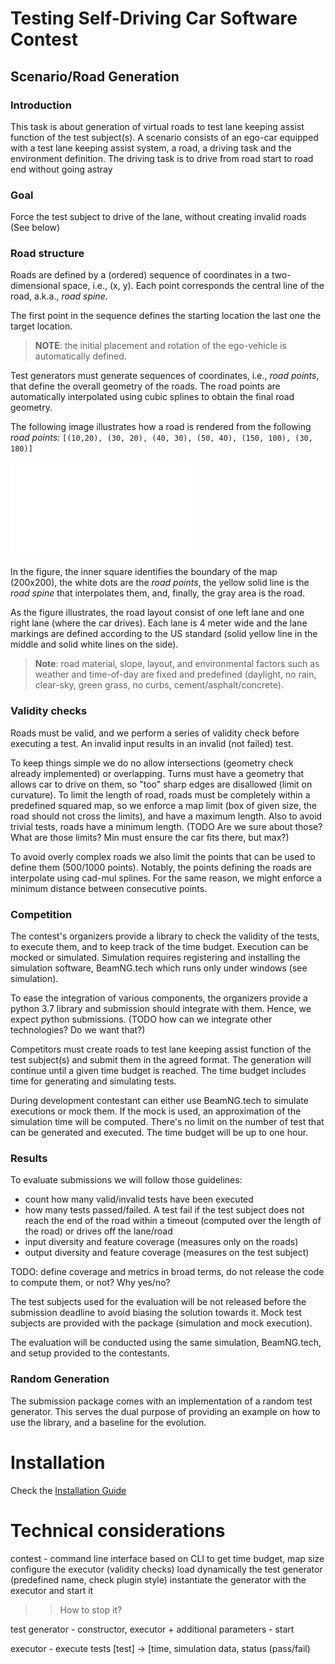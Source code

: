 # Testing Self-Driving Car Software Contest

## Scenario/Road Generation

### Introduction
This task is about generation of virtual roads to test lane keeping assist function of the test subject(s). A scenario consists of an ego-car equipped with a test lane keeping assist system, a road, a driving task and the environment definition.  The driving task is to drive from road start to road end without going astray

### Goal
Force the test subject to drive of the lane, without creating invalid roads (See below)


### Road structure
Roads are defined by a (ordered) sequence of coordinates in a two-dimensional space, i.e., (x, y). Each point corresponds the central line of the road, a.k.a., *road spine*. 

The first point in the sequence defines the starting location the last one the target location.

> **NOTE**: the initial placement and rotation of the ego-vehicle is automatically defined.

Test generators must generate sequences of coordinates, i.e., *road points*, that define the overall geometry of the roads. The road points are automatically interpolated using cubic splines to obtain the final road geometry.

The following image illustrates how a road is rendered from the following *road points*: 
`[(10,20), (30, 20), (40, 30), (50, 40), (150, 100), (30, 180)]`

![Sample Road caption="test"](./figures/road_sample.pdf "Sample Road")

In the figure, the inner square identifies the boundary of the map (200x200), the white dots are the *road points*, the yellow solid line is the *road spine* that interpolates them, and, finally, the gray area is the road.

As the figure illustrates, the road layout consist of one left lane and one right lane (where the car drives). Each lane is 4 meter wide and the lane markings are defined according to the US standard (solid yellow line in the middle and solid white lines on the side).

> **Note**: road material, slope, layout, and environmental factors such as weather and time-of-day are fixed and predefined  (daylight, no rain, clear-sky, green grass, no curbs, cement/asphalt/concrete). 


### Validity checks
Roads must be valid, and we perform a series of validity check before executing a test. An invalid input results in an invalid (not failed) test.

To keep things simple we do no allow intersections (geometry check already implemented) or overlapping. Turns must have a geometry that allows car to drive on them, so "too" sharp edges are disallowed (limit on curvature). To limit the length of road, roads must be completely within a predefined squared map, so we enforce a map limit (box of given size, the road should not cross the limits), and have a maximum length. Also to avoid trivial tests, roads have a minimum length. (TODO Are we sure about those? What are those limits? Min must ensure the car fits there, but max?)

To avoid overly complex roads we also limit the points that can be used to define them (500/1000 points). Notably, the points defining the roads are interpolate using cad-mul splines. For the same reason, we might enforce a minimum distance between consecutive points.


### Competition
The contest's organizers provide a library to check the validity of the tests, to execute them, and to keep track of the time budget. Execution can be mocked or simulated. Simulation requires  registering and installing the simulation software, BeamNG.tech which runs only under windows (see simulation).

To ease the integration of various components, the organizers provide a python 3.7 library and submission should integrate with them. Hence, we expect python submissions. (TODO how can we integrate other technologies? Do we want that?)

Competitors must create roads to test lane keeping assist function of the test subject(s) and submit them in the agreed format. The generation will continue until a given time budget is reached. The time budget includes time for generating and simulating tests.

During development contestant can either use BeamNG.tech to simulate executions or mock them. If the mock is used, an approximation of the simulation time will be computed. There's no limit on the number of test that can be generated and executed. The time budget will be up to one hour.


### Results
To evaluate submissions we will follow those guidelines:
- count how many valid/invalid tests have been executed
- how many tests passed/failed. A test fail if the test subject does not reach the end of the road within a timeout (computed over the length of the road) or drives off the lane/road
- input diversity and feature coverage (measures only on the roads)
- output diversity and feature coverage (measures on the test subject)

TODO: define coverage and metrics in broad terms, do not release the code to compute them, or not? Why yes/no?

The test subjects used for the evaluation will be not released before the submission deadline to avoid biasing the solution towards it. Mock test subjects are provided with the package (simulation and mock execution).

The evaluation will be conducted using the same simulation, BeamNG.tech, and setup provided to the contestants.

### Random Generation
The submission package comes with an implementation of a random test generator. This serves the dual purpose of providing an example on how to use the library, and a baseline for the evolution.

# Installation
Check the [Installation Guide](documentation/INSTALL.md)

# Technical considerations
contest - 
    command line interface based on CLI to get time budget, map size
    configure the executor (validity checks)
    load dynamically the test generator (predefined name, check plugin style)
    instantiate the generator with the executor and start it
    
>> How to stop it?

test generator 
    - constructor, executor + additional parameters
    - start

executor
    - execute tests [test] -> [time, simulation data, status (pass/fail)

    



